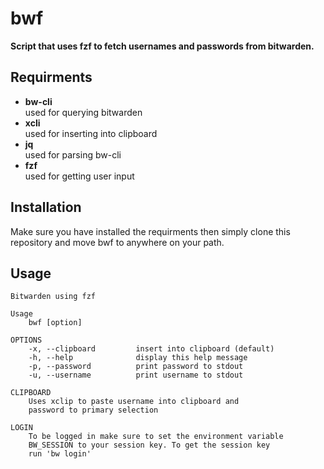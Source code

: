 # bwf

**Script that uses fzf to fetch usernames and passwords from bitwarden.**

## Requirments
- **bw-cli**    
    used for querying bitwarden
- **xcli**    
    used for inserting into clipboard
- **jq**    
    used for parsing bw-cli
- **fzf**    
    used for getting user input

## Installation
Make sure you have installed the requirments then simply clone this repository and move bwf to anywhere on your path.

## Usage

```
Bitwarden using fzf

Usage
    bwf [option]

OPTIONS
    -x, --clipboard         insert into clipboard (default)
    -h, --help              display this help message
    -p, --password          print password to stdout
    -u, --username          print username to stdout

CLIPBOARD
    Uses xclip to paste username into clipboard and
    password to primary selection

LOGIN
    To be logged in make sure to set the environment variable
    BW_SESSION to your session key. To get the session key
    run 'bw login'

```
